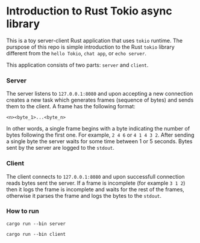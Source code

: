 # Introduction to Rust Tokio async library
This is a toy server-client Rust application that uses `tokio` runtime.
The purspose of this repo is simple introduction to the Rust
`tokio` library different from the `hello Tokio`, `chat app`, or `echo server`. 

This application consists of two parts: `server` and `client`.

### Server
The server listens to `127.0.0.1:8080` and upon accepting a new connection
creates a new task which generates frames (sequence of bytes) and sends them
to the client. A frame has the following format:
```
<n><byte_1>...<byte_n>
```
In other words, a single frame begins with a byte indicating the number
of bytes following the first one. For example, `2 4 6` or `4 1 4 3 2`.
After sending a single byte the server waits for some time between 1 or 5 seconds.
Bytes sent by the server are logged to the `stdout`.

### Client
The client connects to `127.0.0.1:8080` and upon successfull connection
reads bytes sent the server. If a frame is incomplete (for example `3 1 2`) then
it logs the frame is incomplete and waits for the rest of the frames, otherwise it
parses the frame and logs the bytes to the `stdout`.

### How to run
`cargo run --bin server`

`cargo run --bin client`


